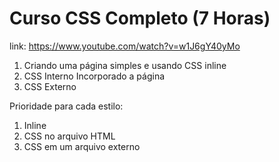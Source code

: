 # Curso CSS Completo (7 Horas)

link: https://www.youtube.com/watch?v=w1J6gY40yMo

1. Criando uma página simples e usando CSS inline
2. CSS Interno Incorporado a página
3. CSS Externo

Prioridade para cada estilo:

1. Inline
2. CSS no arquivo HTML
3. CSS em um arquivo externo
